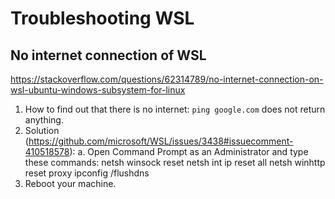 # Troubleshooting WSL

## No internet connection of WSL
https://stackoverflow.com/questions/62314789/no-internet-connection-on-wsl-ubuntu-windows-subsystem-for-linux
1. How to find out that there is no internet: `ping google.com` does not return anything.
2. Solution (https://github.com/microsoft/WSL/issues/3438#issuecomment-410518578):
a. Open Command Prompt as an Administrator and type these commands:
            netsh winsock reset 
            netsh int ip reset all
            netsh winhttp reset proxy
            ipconfig /flushdns
3. Reboot your machine.
